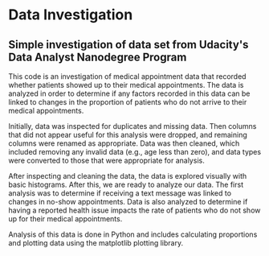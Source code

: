 # Data Investigation
## Simple investigation of data set from Udacity's Data Analyst Nanodegree Program

This code is an investigation of medical appointment data that recorded whether patients showed up to their medical appointments.
The data is analyzed in order to determine if any factors recorded in this data can be linked to changes in the proportion of patients who do not arrive to their medical appointments.

Initially, data was inspected for duplicates and missing data. Then columns that did not appear useful for this analysis were dropped, and remaining
columns were renamed as appropriate. Data was then cleaned, which included removing any invalid data (e.g., age less than zero), and 
data types were converted to those that were appropriate for analysis.

After inspecting and cleaning the data, the data is explored visually with basic histograms. After this, we are ready to analyze our data.
The first analysis was to determine if receiving a text message was linked to changes in no-show appointments. Data is also analyzed
to determine if having a reported health issue impacts the rate of patients who do not show up for their medical appointments.

Analysis of this data is done in Python and includes calculating proportions and plotting data using the matplotlib plotting library.
